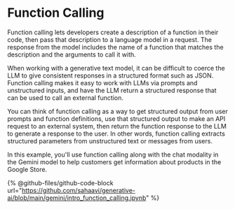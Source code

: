 # Function Calling

Function calling lets developers create a description of a function in their code, then pass that description to a language model in a request. The response from the model includes the name of a function that matches the description and the arguments to call it with.

When working with a generative text model, it can be difficult to coerce the LLM to give consistent responses in a structured format such as JSON. Function calling makes it easy to work with LLMs via prompts and unstructured inputs, and have the LLM return a structured response that can be used to call an external function.

You can think of function calling as a way to get structured output from user prompts and function definitions, use that structured output to make an API request to an external system, then return the function response to the LLM to generate a response to the user. In other words, function calling extracts structured parameters from unstructured text or messages from users.&#x20;

In this example, you'll use function calling along with the chat modality in the Gemini model to help customers get information about products in the Google Store.

{% @github-files/github-code-block url="https://github.com/sahaavi/generative-ai/blob/main/gemini/intro_function_calling.ipynb" %}
